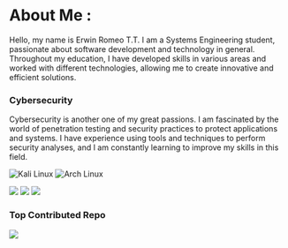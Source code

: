 # **About Me :**
Hello, my name is Erwin Romeo T.T. I am a Systems Engineering student, passionate about software development and technology in general. Throughout my education, I have developed skills in various areas and worked with different technologies, allowing me to create innovative and efficient solutions.

### **Cybersecurity**
Cybersecurity is another one of my great passions. I am fascinated by the world of penetration testing and security practices to protect applications and systems. I have experience using tools and techniques to perform security analyses, and I am constantly learning to improve my skills in this field.

![Kali Linux](https://img.shields.io/badge/Kali_Linux-005aa7?style=for-the-badge&logo=kalilinux&logoColor=white)
![Arch Linux](https://img.shields.io/badge/Arch_Linux-1793D1?style=for-the-badge&logo=arch-linux&logoColor=white)

![](https://github-readme-stats.vercel.app/api?username=Romeoteni188&theme=github_dark&hide_border=false&include_all_commits=true&count_private=true)
![](https://github-readme-streak-stats.herokuapp.com/?user=Romeoteni188&theme=github_dark&hide_border=false)
![](https://github-readme-stats.vercel.app/api/top-langs/?username=Romeoteni188&theme=github_dark&hide_border=false&include_all_commits=true&count_private=true&layout=compact)

### **Top Contributed Repo**

![](https://github-contributor-stats.vercel.app/api?username=Romeoteni188&limit=5&theme=radical&combine_all_yearly_contributions=true)
